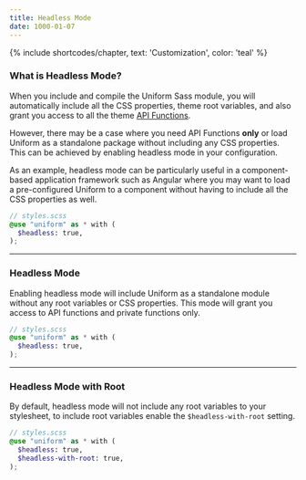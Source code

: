 ```yaml
---
title: Headless Mode
date: 1000-01-07
---
```


{% include shortcodes/chapter, text: 'Customization', color: 'teal' %}

### What is Headless Mode?

When you include and compile the Uniform Sass module, you will automatically include all the CSS properties, theme root variables, and also grant you access to all the theme <a class="hover.underline" href="/get-started/api-functions/" target="_black">API Functions</a>. 

However, there may be a case where you need API Functions **only** or load Uniform as a standalone package without including any CSS properties. This can be achieved by enabling headless mode in your configuration.

As an example, headless mode can be particularly useful in a component-based application framework such as Angular where you may want to load a pre-configured Uniform to a component without having to include all the CSS properties as well.

```scss
// styles.scss
@use "uniform" as * with (
  $headless: true,
);
```

---


### Headless Mode

Enabling headless mode will include Uniform as a standalone module without any root variables or CSS properties. This mode will grant you access to API functions and private functions only.

```scss
// styles.scss
@use "uniform" as * with (
  $headless: true,
);
```

---


### Headless Mode with Root

By default, headless mode will not include any root variables to your stylesheet, to include root variables enable the `$headless-with-root` setting.

```scss
// styles.scss
@use "uniform" as * with (
  $headless: true,
  $headless-with-root: true,
);
```
